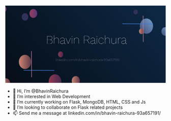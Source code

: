 
[![BhavinRaichura](https://github.com/BhavinRaichura/BhavinRaichura/blob/main/Screenshot_2022-01-26_14-29-54.jpg)](https://www.linkedin.com/in/bhavin-raichura-93a657191/)

- 👋 Hi, I’m @BhavinRaichura
- 👀 I’m interested in Web Development
- 🌱 I’m currently working on Flask, MongoDB, HTML, CSS and Js
- 💞️ I’m looking to collaborate on Flask related projects
- 📫 Send me a message at linkedin.com/in/bhavin-raichura-93a657191/

<!---
BhavinRaichura/BhavinRaichura is a ✨ special ✨ repository because its `README.md` (this file) appears on your GitHub profile.
You can click the Preview link to take a look at your changes.
--->
